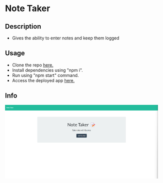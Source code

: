 # Note Taker

## Description

- Gives the ability to enter notes and keep them logged

## Usage

- Clone the repo [here.](https://github.com/indy6678/mini-eureka-main)
- Install dependencies using "npm i".
- Run using "npm start" command.
- Access the deployed app [here.](https://floating-sands-25011.herokuapp.com/)

## Info

![ScreenShot!](./public/assets/images/Screenshot.png)